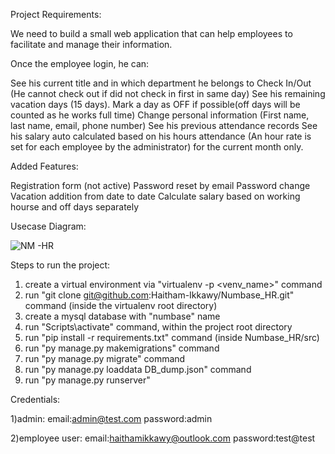 Project Requirements:

We need to build a small web application that can help employees to facilitate and manage their information.


Once the employee login, he can:

See his current title and in which department he belongs to
Check In/Out (He cannot check out if did not check in first in same day)
See his remaining vacation days (15 days).
Mark a day as OFF if possible(off days will be counted as he works full time)
Change personal information (First name, last name, email, phone number)
See his previous attendance records
See his salary auto calculated based on his hours attendance (An hour rate is set for each employee by the administrator) for the current month only.


Added Features:

Registration form (not active)
Password reset by email
Password change
Vacation addition from date to date
Calculate salary based on working hourse and off days separately


Usecase Diagram:

![NM -HR](https://user-images.githubusercontent.com/71630560/102553291-5398e580-40cb-11eb-8866-c9a2965024aa.png)


Steps to run the project:
1) create a virtual environment via "virtualenv -p <python version>  <venv_name>" command
2) run "git clone git@github.com:Haitham-Ikkawy/Numbase_HR.git" command (inside the virtualenv root directory)
3) create a mysql database with "numbase" name
4) run "Scripts\activate" command, within the project root directory
5) run "pip install -r requirements.txt" command (inside Numbase_HR/src)
6) run "py manage.py makemigrations" command
7) run "py manage.py migrate" command
8) run "py manage.py loaddata DB_dump.json" command
9) run "py manage.py runserver"


Credentials:

1)admin:
        email:admin@test.com
        password:admin
        
2)employee user:
        email:haithamikkawy@outlook.com
        password:test@test
        
  



